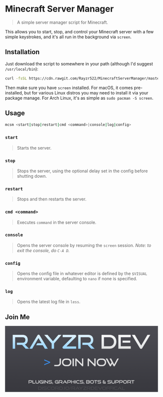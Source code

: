 # Minecraft Server Manager

> A simple server manager script for Minecraft.

This allows you to start, stop, and control your Minecraft server with a few simple keystrokes, and it's all run in the background via `screen`.

## Installation

Just download the script to somewhere in your path (although I'd suggest `/usr/local/bin`):

```bash
curl -fsSL https://cdn.rawgit.com/Rayzr522/MinecraftServerManager/master/mcsm -o /usr/local/bin/mcsm
```

Then make sure you have `screen` installed. For macOS, it comes pre-installed, but for various Linux distros you may need to install it via your package manage. For Arch Linux, it's as simple as `sudo pacman -S screen`.

## Usage

```bash
mcsm <start|stop|restart|cmd <command>|console|log|config>
```

### `start`

> Starts the server.

### `stop`

> Stops the server, using the optional delay set in the config before shutting down.

### `restart`

> Stops and then restarts the server.

### `cmd <command>`

> Executes `command` in the server console.

### `console`

> Opens the server console by resuming the `screen` session. *Note: to exit the console, do `C-A D`.*

### `config`

> Opens the config file in whatever editor is defined by the `$VISUAL` environment variable, defaulting to `nano` if none is specified.

### `log`

> Opens the latest log file in `less`.

## Join Me

[![Discord Badge](https://github.com/Rayzr522/ProjectResources/raw/master/RayzrDev/badge-small.png)](https://discord.io/rayzrdevofficial)